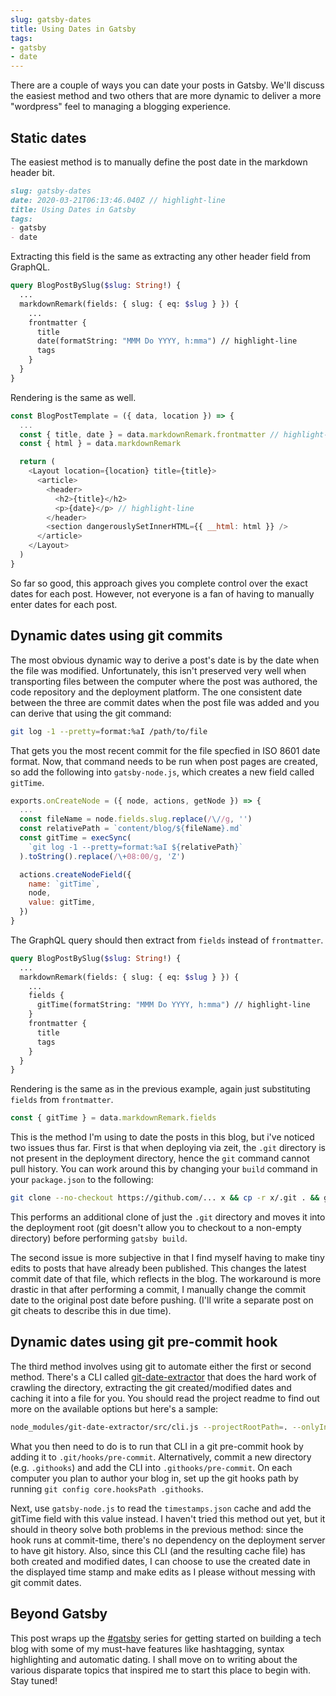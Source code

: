 ```yaml
---
slug: gatsby-dates
title: Using Dates in Gatsby
tags:
- gatsby
- date
---
```

There are a couple of ways you can date your posts in Gatsby. We'll discuss the easiest
method and two others that are more dynamic to deliver a more "wordpress" feel to managing
a blogging experience.

## Static dates
The easiest method is to manually define the post date in the markdown header bit.
```markdown
slug: gatsby-dates
date: 2020-03-21T06:13:46.040Z // highlight-line
title: Using Dates in Gatsby
tags:
- gatsby
- date
```

Extracting this field is the same as extracting any other header field from GraphQL.
```graphql
query BlogPostBySlug($slug: String!) {
  ...
  markdownRemark(fields: { slug: { eq: $slug } }) {
    ...
    frontmatter {
      title
      date(formatString: "MMM Do YYYY, h:mma") // highlight-line
      tags
    }
  }
}
```

Rendering is the same as well.
```javascript
const BlogPostTemplate = ({ data, location }) => {
  ...
  const { title, date } = data.markdownRemark.frontmatter // highlight-line
  const { html } = data.markdownRemark

  return (
    <Layout location={location} title={title}>
      <article>
        <header>
          <h2>{title}</h2>
          <p>{date}</p> // highlight-line
        </header>
        <section dangerouslySetInnerHTML={{ __html: html }} />
      </article>
    </Layout>
  )
}
```

So far so good, this approach gives you complete control over the exact dates for each
post. However, not everyone is a fan of having to manually enter dates for each post.

## Dynamic dates using git commits
The most obvious dynamic way to derive a post's date is by the date when the file was
modified. Unfortunately, this isn't preserved very well when transporting files between
the computer where the post was authored, the code repository and the deployment platform.
The one consistent date between the three are commit dates when the post file was added
and you can derive that using the git command:
```bash
git log -1 --pretty=format:%aI /path/to/file
```

That gets you the most recent commit for the file specfied in ISO 8601 date format. Now,
that command needs to be run when post pages are created, so add the following into
`gatsby-node.js`, which creates a new field called `gitTime`.
```javascript
exports.onCreateNode = ({ node, actions, getNode }) => {
  ...
  const fileName = node.fields.slug.replace(/\//g, '')
  const relativePath = `content/blog/${fileName}.md`
  const gitTime = execSync(
    `git log -1 --pretty=format:%aI ${relativePath}`
  ).toString().replace(/\+08:00/g, 'Z')

  actions.createNodeField({
    name: `gitTime`,
    node,
    value: gitTime,
  })
}
```
The GraphQL query should then extract from `fields` instead of `frontmatter`.
```graphql
query BlogPostBySlug($slug: String!) {
  ...
  markdownRemark(fields: { slug: { eq: $slug } }) {
    ...
    fields {
      gitTime(formatString: "MMM Do YYYY, h:mma") // highlight-line
    }
    frontmatter {
      title
      tags
    }
  }
}
```
Rendering is the same as in the previous example, again just substituting `fields` from
`frontmatter`.
```javascript
const { gitTime } = data.markdownRemark.fields
```

This is the method I'm using to date the posts in this blog, but i've noticed two issues
thus far. First is that when deploying via zeit, the `.git` directory is not present in
the deployment directory, hence the `git` command cannot pull history. You can work around
this by changing your `build` command in your `package.json` to the following:
```bash
git clone --no-checkout https://github.com/... x && cp -r x/.git . && gatsby build
```
This performs an additional clone of just the `.git` directory and moves it into the
deployment root (git doesn't allow you to checkout to a non-empty directory) before
performing `gatsby build`.

The second issue is more subjective in that I find myself having to make tiny edits to
posts that have already been published. This changes the latest commit date of that file,
which reflects in the blog. The workaround is more drastic in that after performing a
commit, I manually change the commit date to the original post date before pushing. (I'll
write a separate post on git cheats to describe this in due time).

## Dynamic dates using git pre-commit hook
The third method involves using git to automate either the first or second method. There's
a CLI called [git-date-extractor](https://github.com/joshuatz/git-date-extractor) that
does the hard work of crawling the directory, extracting the git created/modified dates
and caching it into a file for you. You should read the project readme to find out more on
the available options but here's a sample:
```bash
node_modules/git-date-extractor/src/cli.js --projectRootPath=. --onlyIn=content/blog --outputToFile=true
```

What you then need to do is to run that CLI in a git pre-commit hook by adding it to
`.git/hooks/pre-commit`. Alternatively, commit a new directory (e.g. `.githooks`) and add
the CLI into `.githooks/pre-commit`. On each computer you plan to author your blog in, set
up the git hooks path by running `git config core.hooksPath .githooks`.

Next, use `gatsby-node.js` to read the `timestamps.json` cache and add the gitTime field
with this value instead. I haven't tried this method out yet, but it should in theory
solve both problems in the previous method: since the hook runs at commit-time, there's no
dependency on the deployment server to have git history. Also, since this CLI (and the
resulting cache file) has both created and modified dates, I can choose to use the created
date in the displayed time stamp and make edits as I please without messing with git
commit dates.

## Beyond Gatsby
This post wraps up the [#gatsby](/tags/gatsby) series for getting started on building a
tech blog with some of my must-have features like hashtagging, syntax highlighting and
automatic dating. I shall move on to writing about the various disparate topics that
inspired me to start this place to begin with. Stay tuned!
